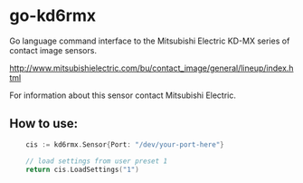 # go-kd6rmx

Go language command interface to the Mitsubishi Electric KD-MX series of contact image sensors.

http://www.mitsubishielectric.com/bu/contact_image/general/lineup/index.html

For information about this sensor contact Mitsubishi Electric.

## How to use:

```go
	cis := kd6rmx.Sensor{Port: "/dev/your-port-here"}

	// load settings from user preset 1
	return cis.LoadSettings("1")
```
